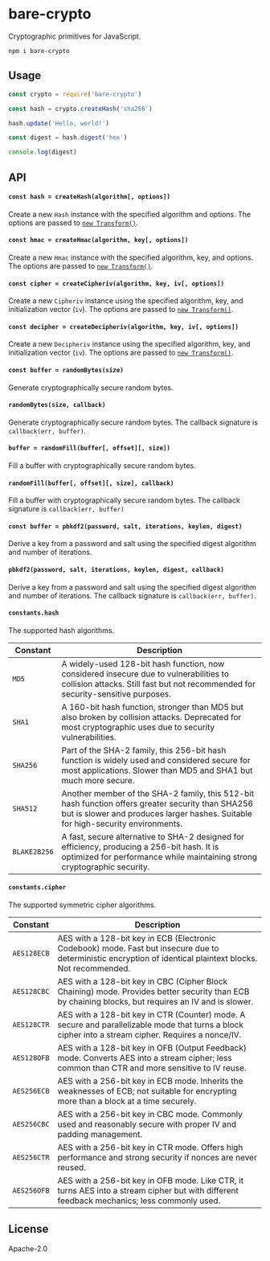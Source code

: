 # bare-crypto

Cryptographic primitives for JavaScript.

```
npm i bare-crypto
```

## Usage

```js
const crypto = require('bare-crypto')

const hash = crypto.createHash('sha256')

hash.update('Hello, world!')

const digest = hash.digest('hex')

console.log(digest)
```

## API

#### `const hash = createHash(algorithm[, options])`

Create a new `Hash` instance with the specified algorithm and options. The options are passed to [`new Transform()`](https://github.com/mafintosh/streamx#ts--new-streamtransformoptions).

#### `const hmac = createHmac(algorithm, key[, options])`

Create a new `Hmac` instance with the specified algorithm, key, and options. The options are passed to [`new Transform()`](https://github.com/mafintosh/streamx#ts--new-streamtransformoptions).

#### `const cipher = createCipheriv(algorithm, key, iv[, options])`

Create a new `Cipheriv` instance using the specified algorithm, key, and initialization vector (`iv`). The options are passed to [`new Transform()`](https://github.com/mafintosh/streamx#ts--new-streamtransformoptions).

#### `const decipher = createDecipheriv(algorithm, key, iv[, options])`

Create a new `Decipheriv` instance using the specified algorithm, key, and initialization vector (`iv`). The options are passed to [`new Transform()`](https://github.com/mafintosh/streamx#ts--new-streamtransformoptions).

#### `const buffer = randomBytes(size)`

Generate cryptographically secure random bytes.

#### `randomBytes(size, callback)`

Generate cryptographically secure random bytes. The callback signature is `callback(err, buffer)`.

#### `buffer = randomFill(buffer[, offset][, size])`

Fill a buffer with cryptographically secure random bytes.

#### `randomFill(buffer[, offset][, size], callback)`

Fill a buffer with cryptographically secure random bytes. The callback signature is `callback(err, buffer)`

#### `const buffer = pbkdf2(password, salt, iterations, keylen, digest)`

Derive a key from a password and salt using the specified digest algorithm and number of iterations.

#### `pbkdf2(password, salt, iterations, keylen, digest, callback)`

Derive a key from a password and salt using the specified digest algorithm and number of iterations. The callback signature is `callback(err, buffer)`.

#### `constants.hash`

The supported hash algorithms.

| Constant     | Description                                                                                                                                                                           |
| ------------ | ------------------------------------------------------------------------------------------------------------------------------------------------------------------------------------- |
| `MD5`        | A widely-used 128-bit hash function, now considered insecure due to vulnerabilities to collision attacks. Still fast but not recommended for security-sensitive purposes.             |
| `SHA1`       | A 160-bit hash function, stronger than MD5 but also broken by collision attacks. Deprecated for most cryptographic uses due to security vulnerabilities.                              |
| `SHA256`     | Part of the SHA-2 family, this 256-bit hash function is widely used and considered secure for most applications. Slower than MD5 and SHA1 but much more secure.                       |
| `SHA512`     | Another member of the SHA-2 family, this 512-bit hash function offers greater security than SHA256 but is slower and produces larger hashes. Suitable for high-security environments. |
| `BLAKE2B256` | A fast, secure alternative to SHA-2 designed for efficiency, producing a 256-bit hash. It is optimized for performance while maintaining strong cryptographic security.               |

#### `constants.cipher`

The supported symmetric cipher algorithms.

| Constant    | Description                                                                                                                                                 |
| ----------- | ----------------------------------------------------------------------------------------------------------------------------------------------------------- |
| `AES128ECB` | AES with a 128-bit key in ECB (Electronic Codebook) mode. Fast but insecure due to deterministic encryption of identical plaintext blocks. Not recommended. |
| `AES128CBC` | AES with a 128-bit key in CBC (Cipher Block Chaining) mode. Provides better security than ECB by chaining blocks, but requires an IV and is slower.         |
| `AES128CTR` | AES with a 128-bit key in CTR (Counter) mode. A secure and parallelizable mode that turns a block cipher into a stream cipher. Requires a nonce/IV.         |
| `AES128OFB` | AES with a 128-bit key in OFB (Output Feedback) mode. Converts AES into a stream cipher; less common than CTR and more sensitive to IV reuse.               |
| `AES256ECB` | AES with a 256-bit key in ECB mode. Inherits the weaknesses of ECB; not suitable for encrypting more than a block at a time securely.                       |
| `AES256CBC` | AES with a 256-bit key in CBC mode. Commonly used and reasonably secure with proper IV and padding management.                                              |
| `AES256CTR` | AES with a 256-bit key in CTR mode. Offers high performance and strong security if nonces are never reused.                                                 |
| `AES256OFB` | AES with a 256-bit key in OFB mode. Like CTR, it turns AES into a stream cipher but with different feedback mechanics; less commonly used.                  |

## License

Apache-2.0

